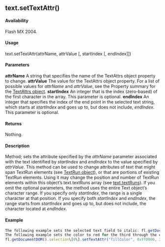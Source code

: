 ## text.setTextAttr()

#### Availability

Flash MX 2004.

#### Usage

text.setTextAttr(attrName, attrValue \[, startIndex \[, endIndex\]\])

#### Parameters

**attrName** A string that specifies the name of the TextAttrs object property to change.
**attrValue** The value for the TextAttrs object property.
For a list of possible values for *attrName* and *attrValue*, see the Property summary for the [TextAttrs object](../TextAttrs_object/textAttrs_summary.md).
**startIndex** An integer that is the index (zero-based) of the first character in the array. This parameter is optional.
**endIndex** An integer that specifies the index of the end point in the selected text string, which starts at *startIndex* and goes up to, but does not include, *endIndex*. This parameter is optional.

#### Returns

Nothing.

#### Description

Method; sets the attribute specified by the *attrName* parameter associated with the text identified by *startIndex* and *endIndex* to the value specified by *attrValue*. This method can be used to change attributes of text that might span TextRun elements (see [TextRun object](../TextRun_object/textRun_summary.md)), or that are portions of existing TextRun elements. Using it may change the position and number of TextRun elements within this object’s text.textRuns array (see [text.textRuns](../Text_object/text27.md)).
If you omit the optional parameters, the method uses the entire Text object’s character range. If you specify only *startIndex*, the range is a single character at that position. If you specify both *startIndex* and *endIndex*, the range starts from *startIndex* and goes up to, but does not include, the character located at *endIndex*.

#### Example

```javascript
The following example sets the selected text field to italic: fl.getDocumentDOM().selection\[0\].setTextAttr("italic", true); The following example sets the size of the third character to 10: fl.getDocumentDOM().selection\[0\].setTextAttr("size", 10, 2);
The following example sets the color to red for the third through the eighth character of the selected text:
fl.getDocumentDOM().selection\[0\].setTextAttr("fillColor", 0xff0000, 2, 8);

```